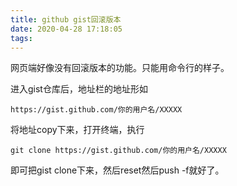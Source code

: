 ```yaml
---
title: github gist回滚版本
date: 2020-04-28 17:18:05
tags:
---
```


网页端好像没有回滚版本的功能。只能用命令行的样子。

进入gist仓库后，地址栏的地址形如
```shell
https://gist.github.com/你的用户名/XXXXX
```
将地址copy下来，打开终端，执行
```shell
git clone https://gist.github.com/你的用户名/XXXXX
```
即可把gist clone下来，然后reset然后push -f就好了。
